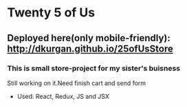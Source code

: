 # Twenty 5 of Us
## Deployed here(only mobile-friendly): http://dkurgan.github.io/25ofUsStore
### This is small store-project for my sister's buisness 

Still working on it.Need finish cart and send form

* Used: React, Redux, JS and JSX
